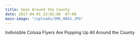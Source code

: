 ```yaml
---
title: Seen Around the County
date: 2017-04-01 23:01:00 -07:00
main-image: "/uploads/IMG_0661.JPG"
---
```



Indivisible Colusa Flyers Are Popping Up All Around the County